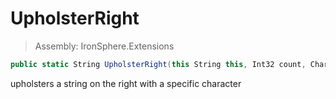 ﻿

# UpholsterRight

> Assembly: IronSphere.Extensions

```csharp
public static String UpholsterRight(this String this, Int32 count, Char character = ' ')
```

upholsters a string on the right with a specific character

